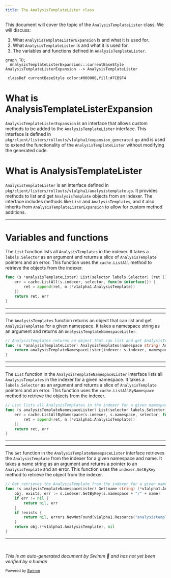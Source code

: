 ```yaml
---
title: The AnalysisTemplateLister class
---
```

This document will cover the topic of the `AnalysisTemplateLister` class. We will discuss:

1. What `AnalysisTemplateListerExpansion` is and what it is used for.
2. What `AnalysisTemplateLister` is and what it is used for.
3. The variables and functions defined in `AnalysisTemplateLister`.

```mermaid
graph TD;
  AnalysisTemplateListerExpansion:::currentBaseStyle
AnalysisTemplateListerExpansion --> AnalysisTemplateLister

 classDef currentBaseStyle color:#000000,fill:#7CB9F4
```

# What is AnalysisTemplateListerExpansion

`AnalysisTemplateListerExpansion` is an interface that allows custom methods to be added to the `AnalysisTemplateLister` interface. This interface is defined in `pkg/client/listers/rollouts/v1alpha1/expansion_generated.go` and is used to extend the functionality of the `AnalysisTemplateLister` without modifying the generated code.

# What is AnalysisTemplateLister

`AnalysisTemplateLister` is an interface defined in `pkg/client/listers/rollouts/v1alpha1/analysistemplate.go`. It provides methods to list and get `AnalysisTemplate` objects from an indexer. The interface includes methods like `List` and `AnalysisTemplates`, and it also inherits from `AnalysisTemplateListerExpansion` to allow for custom method additions.

<SwmSnippet path="/pkg/client/listers/rollouts/v1alpha1/analysistemplate.go" line="50" repo-id="Z2l0aHViJTNBJTNBaW50dWl0LWFyZ28tcm9sbG91dHMtZGVtbyUzQSUzQVN3aW1tLURlbW8=">

---

# Variables and functions

The `List` function lists all `AnalysisTemplates` in the indexer. It takes a `labels.Selector` as an argument and returns a slice of `AnalysisTemplate` pointers and an error. This function uses the `cache.ListAll` method to retrieve the objects from the indexer.

```go
func (s *analysisTemplateLister) List(selector labels.Selector) (ret []*v1alpha1.AnalysisTemplate, err error) {
	err = cache.ListAll(s.indexer, selector, func(m interface{}) {
		ret = append(ret, m.(*v1alpha1.AnalysisTemplate))
	})
	return ret, err
}
```

---

</SwmSnippet>

<SwmSnippet path="/pkg/client/listers/rollouts/v1alpha1/analysistemplate.go" line="57" repo-id="Z2l0aHViJTNBJTNBaW50dWl0LWFyZ28tcm9sbG91dHMtZGVtbyUzQSUzQVN3aW1tLURlbW8=">

---

The `AnalysisTemplates` function returns an object that can list and get `AnalysisTemplates` for a given namespace. It takes a namespace string as an argument and returns an `AnalysisTemplateNamespaceLister`.

```go
// AnalysisTemplates returns an object that can list and get AnalysisTemplates.
func (s *analysisTemplateLister) AnalysisTemplates(namespace string) AnalysisTemplateNamespaceLister {
	return analysisTemplateNamespaceLister{indexer: s.indexer, namespace: namespace}
}
```

---

</SwmSnippet>

<SwmSnippet path="/pkg/client/listers/rollouts/v1alpha1/analysistemplate.go" line="81" repo-id="Z2l0aHViJTNBJTNBaW50dWl0LWFyZ28tcm9sbG91dHMtZGVtbyUzQSUzQVN3aW1tLURlbW8=">

---

The `List` function in the `AnalysisTemplateNamespaceLister` interface lists all `AnalysisTemplates` in the indexer for a given namespace. It takes a `labels.Selector` as an argument and returns a slice of `AnalysisTemplate` pointers and an error. This function uses the `cache.ListAllByNamespace` method to retrieve the objects from the indexer.

```go
// List lists all AnalysisTemplates in the indexer for a given namespace.
func (s analysisTemplateNamespaceLister) List(selector labels.Selector) (ret []*v1alpha1.AnalysisTemplate, err error) {
	err = cache.ListAllByNamespace(s.indexer, s.namespace, selector, func(m interface{}) {
		ret = append(ret, m.(*v1alpha1.AnalysisTemplate))
	})
	return ret, err
}
```

---

</SwmSnippet>

<SwmSnippet path="/pkg/client/listers/rollouts/v1alpha1/analysistemplate.go" line="89" repo-id="Z2l0aHViJTNBJTNBaW50dWl0LWFyZ28tcm9sbG91dHMtZGVtbyUzQSUzQVN3aW1tLURlbW8=">

---

The `Get` function in the `AnalysisTemplateNamespaceLister` interface retrieves the `AnalysisTemplate` from the indexer for a given namespace and name. It takes a name string as an argument and returns a pointer to an `AnalysisTemplate` and an error. This function uses the `indexer.GetByKey` method to retrieve the object from the indexer.

```go
// Get retrieves the AnalysisTemplate from the indexer for a given namespace and name.
func (s analysisTemplateNamespaceLister) Get(name string) (*v1alpha1.AnalysisTemplate, error) {
	obj, exists, err := s.indexer.GetByKey(s.namespace + "/" + name)
	if err != nil {
		return nil, err
	}
	if !exists {
		return nil, errors.NewNotFound(v1alpha1.Resource("analysistemplate"), name)
	}
	return obj.(*v1alpha1.AnalysisTemplate), nil
}
```

---

</SwmSnippet>

&nbsp;

*This is an auto-generated document by Swimm 🌊 and has not yet been verified by a human*

<SwmMeta version="3.0.0"><sup>Powered by [Swimm](https://staging.swimm.cloud/)</sup></SwmMeta>
